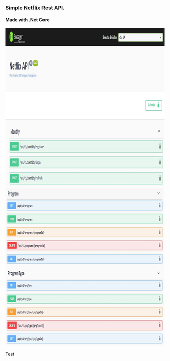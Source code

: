 ### Simple Netflix Rest API.
#### Made with .Net Core

<img  width="1000" height="500" src="https://github.com/akifkartal03/Rest-API-with-Net-Core/blob/master/img/1.JPG">

<img  width="1000" height="500" src="https://github.com/akifkartal03/Rest-API-with-Net-Core/blob/master/img/2.JPG">

Test 
